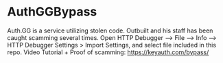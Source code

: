 # AuthGGBypass

Auth.GG is a service utilizing stolen code. Outbuilt and his staff has been caught scamming several times.
Open HTTP Debugger --> File --> Info --> HTTP Debugger Settings > Import Settings, and select file included in this repo.
Video Tutorial + Proof of scamming: https://keyauth.com/bypass/

